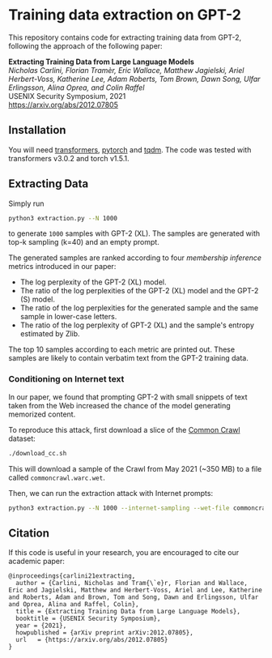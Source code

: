 # Training data extraction on GPT-2

This repository contains code for extracting training data from GPT-2, following the approach of the following paper:

**Extracting Training Data from Large Language Models**<br>
*Nicholas Carlini, Florian Tramèr, Eric Wallace, Matthew Jagielski, Ariel Herbert-Voss, Katherine Lee, Adam Roberts, Tom Brown, Dawn Song, Ulfar Erlingsson, Alina Oprea, and Colin Raffel*<br>
USENIX Security Symposium, 2021<br>
https://arxiv.org/abs/2012.07805

## Installation ##
You will need [transformers](https://github.com/huggingface/transformers), [pytorch](https://pytorch.org/) and [tqdm](https://pypi.org/project/tqdm/).
The code was tested with transformers v3.0.2 and torch v1.5.1.

## Extracting Data ##

Simply run
```bash
python3 extraction.py --N 1000
```
to generate `1000` samples with GPT-2 (XL). The samples are generated with top-k sampling (k=40) and an empty prompt.

The generated samples are ranked according to four *membership inference* metrics introduced in our paper:
- The log perplexity of the GPT-2 (XL) model.
- The ratio of the log perplexities of the GPT-2 (XL) model and the GPT-2 (S) model.
- The ratio of the log perplexities for the generated sample and the same sample in lower-case letters.
- The ratio of the log perplexity of GPT-2 (XL) and the sample's entropy estimated by Zlib.

The top 10 samples according to each metric are printed out. These samples are likely to contain verbatim text from the GPT-2 training data.

### Conditioning on Internet text

In our paper, we found that prompting GPT-2 with small snippets of text taken from the Web increased the chance of the model generating memorized content.

To reproduce this attack, first download a slice of the [Common Crawl](https://commoncrawl.org/) dataset:

```bash
./download_cc.sh
```

This will download a sample of the Crawl from May 2021 (~350 MB) to a file called `commoncrawl.warc.wet`.

Then, we can run the extraction attack with Internet prompts:

```bash
python3 extraction.py --N 1000 --internet-sampling --wet-file commoncrawl.warc.wet
```

## Citation

If this code is useful in your research, you are encouraged to cite our academic paper:
```
@inproceedings{carlini21extracting,
  author = {Carlini, Nicholas and Tram{\`e}r, Florian and Wallace, Eric and Jagielski, Matthew and Herbert-Voss, Ariel and Lee, Katherine and Roberts, Adam and Brown, Tom and Song, Dawn and Erlingsson, Ulfar and Oprea, Alina and Raffel, Colin},
  title	= {Extracting Training Data from Large Language Models},
  booktitle	= {USENIX Security Symposium},
  year = {2021},
  howpublished = {arXiv preprint arXiv:2012.07805},
  url	= {https://arxiv.org/abs/2012.07805}
}
```



